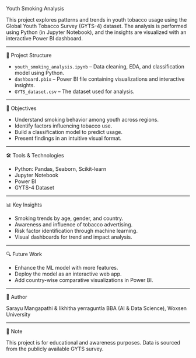 Youth Smoking Analysis

This project explores patterns and trends in youth tobacco usage using the Global Youth Tobacco Survey (GYTS-4) dataset. The analysis is performed using Python (in Jupyter Notebook), and the insights are visualized with an interactive Power BI dashboard.

---

📁 Project Structure

- `youth_smoking_analysis.ipynb` – Data cleaning, EDA, and classification model using Python.
- `dashboard.pbix` – Power BI file containing visualizations and interactive insights.
- `GYTS_dataset.csv` – The dataset used for analysis.

---

🎯 Objectives

- Understand smoking behavior among youth across regions.
- Identify factors influencing tobacco use.
- Build a classification model to predict usage.
- Present findings in an intuitive visual format.

---

🛠️ Tools & Technologies

- Python: Pandas, Seaborn, Scikit-learn
- Jupyter Notebook
- Power BI
- GYTS-4 Dataset

---
 📊 Key Insights

- Smoking trends by age, gender, and country.
- Awareness and influence of tobacco advertising.
- Risk factor identification through machine learning.
- Visual dashboards for trend and impact analysis.

---

🔍 Future Work

- Enhance the ML model with more features.
- Deploy the model as an interactive web app.
- Add country-wise comparative visualizations in Power BI.

---

 🙌 Author

Sarayu Mangapathi  & likhitha yerraguntla 
BBA (AI & Data Science), Woxsen University

---

📌 Note

This project is for educational and awareness purposes. Data is sourced from the publicly available GYTS survey.


